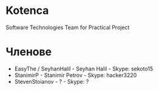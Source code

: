 # Kotenca
Software Technologies Team for Practical Project

# Членове
* EasyThe / SeyhanHalil - Seyhan Halil - Skype: sekoto15
* StanimirP - Stanimir Petrov - Skype: hacker3220
* StevenStoianov - ? - Skype: ?
